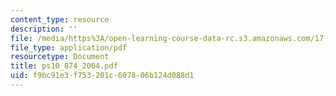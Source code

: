 ```yaml
---
content_type: resource
description: ''
file: /media/https%3A/open-learning-course-data-rc.s3.amazonaws.com/17-874-quantitative-research-methods-multivariate-spring-2004/f9bc91e3f753201c607806b124d088d1_ps10_874_2004.pdf
file_type: application/pdf
resourcetype: Document
title: ps10_874_2004.pdf
uid: f9bc91e3-f753-201c-6078-06b124d088d1
---
```

